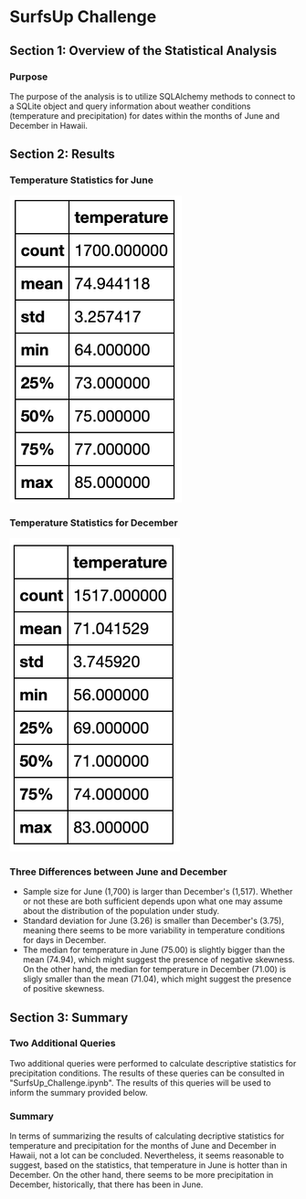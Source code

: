 # SurfsUp Challenge

## Section 1: Overview of the Statistical Analysis

### Purpose

The purpose of the analysis is to utilize SQLAlchemy methods to connect to a SQLite object and query information about weather conditions (temperature and precipitation) for dates within the months of June and December in Hawaii.

## Section 2: Results

### Temperature Statistics for June

![](Images/jun.png)

### Temperature Statistics for December

![](Images/dec.png)

### Three Differences between June and December

* Sample size for June (1,700) is larger than December's (1,517). Whether or not these are both sufficient depends upon what one may assume about the distribution of the population under study.
* Standard deviation for June (3.26) is smaller than December's (3.75), meaning there seems to be more variability in temperature conditions for days in December.
* The median for temperature in June (75.00) is slightly bigger than the mean (74.94), which might suggest the presence of negative skewness. On the other hand, the median for temperature in December (71.00) is sligly smaller than the mean (71.04), which might suggest the presence of positive skewness. 

## Section 3: Summary

### Two Additional Queries

Two additional queries were performed to calculate descriptive statistics for precipitation conditions. The results of these queries can be consulted in "SurfsUp_Challenge.ipynb". The results of this queries will be used to inform the summary provided below.

### Summary

In terms of summarizing the results of calculating decriptive statistics for temperature and precipitation for the months of June and December in Hawaii, not a lot can be concluded. Nevertheless, it seems reasonable to suggest, based on the statistics, that temperature in June is hotter than in December. On the other hand, there seems to be more precipitation in December, historically, that there has been in June. 




